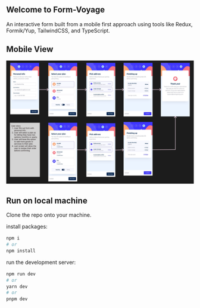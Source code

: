 ## Welcome to Form-Voyage
An interactive form built from a mobile first approach using tools like Redux, Formik/Yup, TailwindCSS, and TypeScript.


## Mobile View
![Mobile](./public/images/mobileView.png)

## Run on local machine

Clone the repo onto your machine.

install packages:

```bash
npm i 
# or 
npm install 
```

run the development server:

```bash
npm run dev
# or
yarn dev
# or
pnpm dev
```